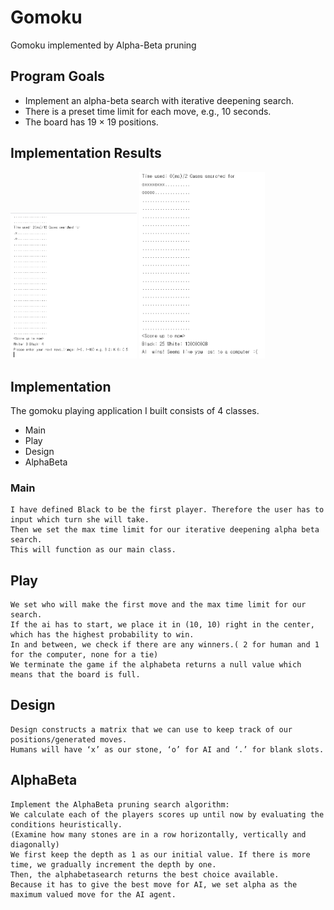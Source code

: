 # Gomoku
Gomoku implemented by Alpha-Beta pruning
## Program Goals
- Implement an alpha-beta search with iterative deepening search.
- There is a preset time limit for each move, e.g., 10 seconds. 
- The board has 19 × 19 positions.

## Implementation Results
<p align="center>
<img src="/results/result1.png" height="40%" width="40%" alt="Result #1"></img>
<img src="/results/result2.png" height="40%" width="40%" alt="Result #2"></img>
<img src="/results/result3.png" height="40%" width="40%" alt="Result #3"></img>
</p>

## Implementation
The gomoku playing application I built consists of 4 classes.
-	Main
-	Play
-	Design
-	AlphaBeta

### Main
```
I have defined Black to be the first player. Therefore the user has to input which turn she will take.
Then we set the max time limit for our iterative deepening alpha beta search.
This will function as our main class.
```

## Play
```
We set who will make the first move and the max time limit for our search.
If the ai has to start, we place it in (10, 10) right in the center, which has the highest probability to win.
In and between, we check if there are any winners.( 2 for human and 1 for the computer, none for a tie)
We terminate the game if the alphabeta returns a null value which means that the board is full. 
```

## Design
```
Design constructs a matrix that we can use to keep track of our positions/generated moves.
Humans will have ‘x’ as our stone, ‘o’ for AI and ‘.’ for blank slots.
```

## AlphaBeta
```
Implement the AlphaBeta pruning search algorithm:
We calculate each of the players scores up until now by evaluating the conditions heuristically. 
(Examine how many stones are in a row horizontally, vertically and diagonally)
We first keep the depth as 1 as our initial value. If there is more time, we gradually increment the depth by one. 
Then, the alphabetasearch returns the best choice available.
Because it has to give the best move for AI, we set alpha as the maximum valued move for the AI agent.
```
